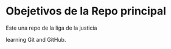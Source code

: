 # Obejetivos de la Repo principal

Este una repo de la liga de la justicia


learning Git and GitHub.

